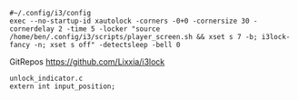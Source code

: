 ```config
#~/.config/i3/config
exec --no-startup-id xautolock -corners -0+0 -cornersize 30 -cornerdelay 2 -time 5 -locker "source /home/ben/.config/i3/scripts/player_screen.sh && xset s 7 -b; i3lock-fancy -n; xset s off" -detectsleep -bell 0
```

GitRepos
https://github.com/Lixxia/i3lock

```
unlock_indicator.c 
extern int input_position;
```

